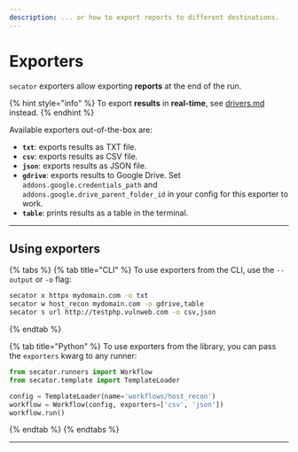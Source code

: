 ```yaml
---
description: ... or how to export reports to different destinations.
---
```


# Exporters

`secator` exporters allow exporting **reports** at the end of the run.

{% hint style="info" %}
To export **results** in **real-time**, see [drivers.md](drivers.md "mention") instead.
{% endhint %}

Available exporters out-of-the-box are:

* **`txt`**: exports results as TXT file.
* **`csv`**: exports results as CSV file.
* **`json`**: exports results as JSON file.
* **`gdrive`**: exports results to Google Drive. Set `addons.google.credentials_path` and `addons.google.drive_parent_folder_id` in your config for this exporter to work.
* **`table`**: prints results as a table in the terminal.

***

## Using exporters

{% tabs %}
{% tab title="CLI" %}
To use exporters from the CLI, use the `--output` or `-o` flag:

```bash
secator x httpx mydomain.com -o txt
secator w host_recon mydomain.com -o gdrive,table
secator s url http://testphp.vulnweb.com -o csv,json
```
{% endtab %}

{% tab title="Python" %}
To use exporters from the library, you can pass the `exporters` kwarg to any runner:

```python
from secator.runners import Workflow
from secator.template import TemplateLoader

config = TemplateLoader(name='workflows/host_recon')
workflow = Workflow(config, exporters=['csv', 'json'])
workflow.run()
```
{% endtab %}
{% endtabs %}

***

